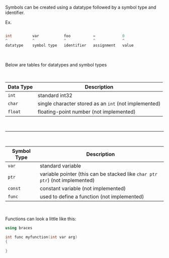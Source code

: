 Symbols can be created using a datatype followed by a symbol type and identifier.

Ex.

```c

int         var           foo          =            0
^           ^             ^            ^            ^
datatype    symbol type   identifier   assignment   value
```

<br/>

Below are tables for datatypes and symbol types

<br/>

| Data Type     | Description 
| -----------   | ----------- 
| `int`         | standard int32
| `char`        | single character stored as an `int` (not implemented)
| `float`       | floating-point number (not implemented)

<br/>

---------------------------------

<br/>

| Symbol Type   | Description 
| -----------   | ----------- 
| `var`         | standard variable
| `ptr`         | variable pointer (this can be stacked like `char ptr ptr`) (not implemented)
| `const`       | constant variable (not implemented)
| `func`        | used to define a function (not implemented)

<br/>

Functions can look a little like this:

```cpp
using braces

int func myfunction(int var arg)
{
    
}

```

